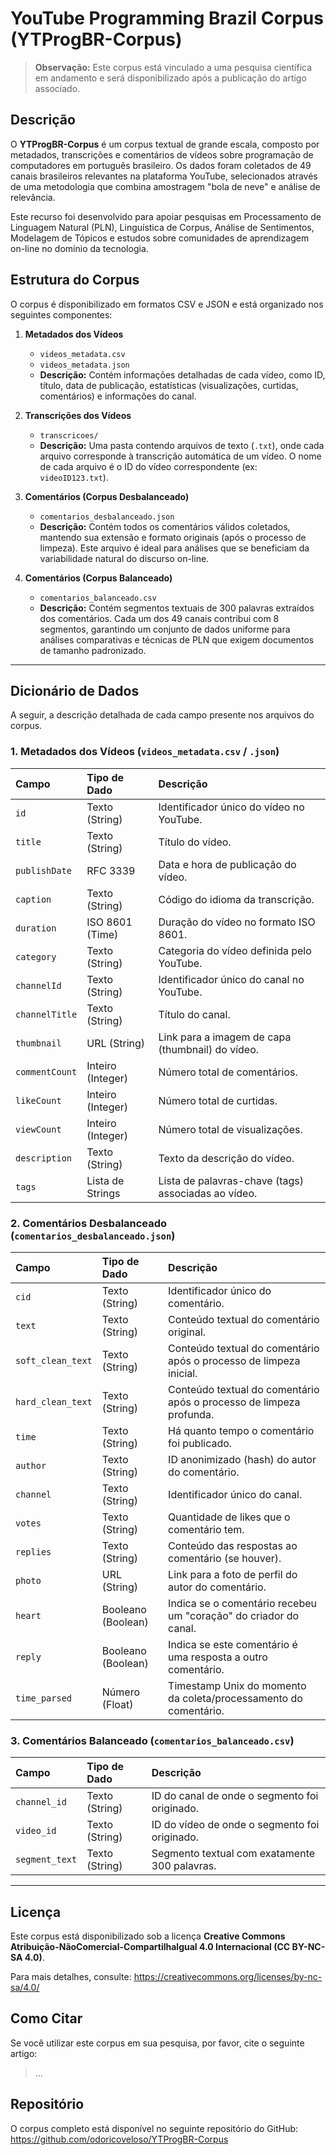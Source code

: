 # YouTube Programming Brazil Corpus (YTProgBR-Corpus)

> **Observação:** Este corpus está vinculado a uma pesquisa científica em andamento e será disponibilizado após a publicação do artigo associado.

## Descrição

O **YTProgBR-Corpus** é um corpus textual de grande escala, composto por metadados, transcrições e comentários de vídeos sobre programação de computadores em português brasileiro. Os dados foram coletados de 49 canais brasileiros relevantes na plataforma YouTube, selecionados através de uma metodologia que combina amostragem "bola de neve" e análise de relevância.

Este recurso foi desenvolvido para apoiar pesquisas em Processamento de Linguagem Natural (PLN), Linguística de Corpus, Análise de Sentimentos, Modelagem de Tópicos e estudos sobre comunidades de aprendizagem on-line no domínio da tecnologia.

## Estrutura do Corpus

O corpus é disponibilizado em formatos CSV e JSON e está organizado nos seguintes componentes:

1. **Metadados dos Vídeos**
    * `videos_metadata.csv`
    * `videos_metadata.json`
    * **Descrição:** Contém informações detalhadas de cada vídeo, como ID, título, data de publicação, estatísticas (visualizações, curtidas, comentários) e informações do canal.

2. **Transcrições dos Vídeos**
    * `transcricoes/`
    * **Descrição:** Uma pasta contendo arquivos de texto (`.txt`), onde cada arquivo corresponde à transcrição automática de um vídeo. O nome de cada arquivo é o ID do vídeo correspondente (ex: `videoID123.txt`).

3. **Comentários (Corpus Desbalanceado)**
    * `comentarios_desbalanceado.json`
    * **Descrição:** Contém todos os comentários válidos coletados, mantendo sua extensão e formato originais (após o processo de limpeza). Este arquivo é ideal para análises que se beneficiam da variabilidade natural do discurso on-line.

4. **Comentários (Corpus Balanceado)**
    * `comentarios_balanceado.csv`
    * **Descrição:** Contém segmentos textuais de 300 palavras extraídos dos comentários. Cada um dos 49 canais contribui com 8 segmentos, garantindo um conjunto de dados uniforme para análises comparativas e técnicas de PLN que exigem documentos de tamanho padronizado.

---

## Dicionário de Dados

A seguir, a descrição detalhada de cada campo presente nos arquivos do corpus.

### 1. Metadados dos Vídeos (`videos_metadata.csv` / `.json`)

| Campo             | Tipo de Dado      | Descrição                                                    |
| :---------------- | :---------------- | :----------------------------------------------------------- |
| `id`              | Texto (String)    | Identificador único do vídeo no YouTube.                     |
| `title`           | Texto (String)    | Título do vídeo.                                             |
| `publishDate`     | RFC 3339          | Data e hora de publicação do vídeo.                          |
| `caption`         | Texto (String)    | Código do idioma da transcrição.                             |
| `duration`        | ISO 8601 (Time)   | Duração do vídeo no formato ISO 8601.                        |
| `category`        | Texto (String)    | Categoria do vídeo definida pelo YouTube.                    |
| `channelId`       | Texto (String)    | Identificador único do canal no YouTube.                     |
| `channelTitle`    | Texto (String)    | Título do canal.                                             |
| `thumbnail`       | URL (String)      | Link para a imagem de capa (thumbnail) do vídeo.             |
| `commentCount`    | Inteiro (Integer) | Número total de comentários.                                 |
| `likeCount`       | Inteiro (Integer) | Número total de curtidas.                                    |
| `viewCount`       | Inteiro (Integer) | Número total de visualizações.                               |
| `description`     | Texto (String)    | Texto da descrição do vídeo.                                 |
| `tags`            | Lista de Strings  | Lista de palavras-chave (tags) associadas ao vídeo.          |

### 2. Comentários Desbalanceado (`comentarios_desbalanceado.json`)

| Campo             | Tipo de Dado      | Descrição                                                           |
| :---------------  | :---------------- | :-----------------------------------------------------------        |
| `cid`             | Texto (String)    | Identificador único do comentário.                                  |
| `text`            | Texto (String)    | Conteúdo textual do comentário original.                            |
| `soft_clean_text` | Texto (String)    | Conteúdo textual do comentário após o processo de limpeza inicial.  |
| `hard_clean_text` | Texto (String)    | Conteúdo textual do comentário após o processo de limpeza profunda. |
| `time`            | Texto (String)    | Há quanto tempo o comentário foi publicado.                         |
| `author`          | Texto (String)    | ID anonimizado (hash) do autor do comentário.                       |
| `channel`         | Texto (String)    | Identificador único do canal.                                       |
| `votes`           | Texto (String)    | Quantidade de likes que o comentário tem.                           |
| `replies`         | Texto (String)    | Conteúdo das respostas ao comentário (se houver).                   |
| `photo`           | URL (String)      | Link para a foto de perfil do autor do comentário.                  |
| `heart`           | Booleano (Boolean)| Indica se o comentário recebeu um "coração" do criador do canal.    |
| `reply`           | Booleano (Boolean)| Indica se este comentário é uma resposta a outro comentário.        |
| `time_parsed`     | Número (Float)    | Timestamp Unix do momento da coleta/processamento do comentário.    |

### 3. Comentários Balanceado (`comentarios_balanceado.csv`)

| Campo          | Tipo de Dado   | Descrição                                          |
| :------------- | :------------- | :------------------------------------------------- |
| `channel_id`   | Texto (String) | ID do canal de onde o segmento foi originado.      |
| `video_id`     | Texto (String) | ID do vídeo de onde o segmento foi originado.      |
| `segment_text` | Texto (String) | Segmento textual com exatamente 300 palavras.      |

---

## Licença

Este corpus está disponibilizado sob a licença **Creative Commons Atribuição-NãoComercial-Compartilhalgual 4.0 Internacional (CC BY-NC-SA 4.0)**.

Para mais detalhes, consulte: <https://creativecommons.org/licenses/by-nc-sa/4.0/>

## Como Citar

Se você utilizar este corpus em sua pesquisa, por favor, cite o seguinte artigo:

> ...

## Repositório

O corpus completo está disponível no seguinte repositório do GitHub:
<https://github.com/odoricoveloso/YTProgBR-Corpus>
